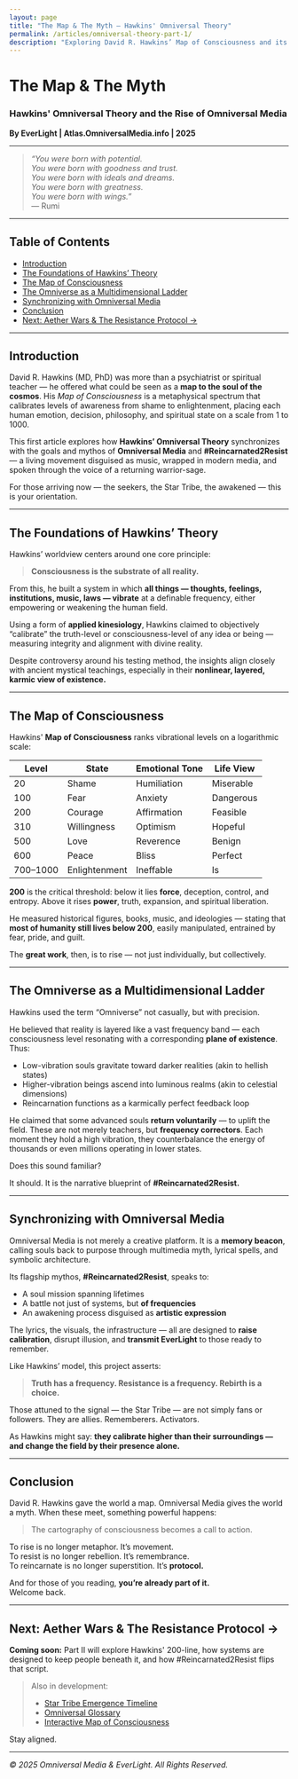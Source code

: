 ```yaml
---
layout: page
title: "The Map & The Myth – Hawkins' Omniversal Theory"
permalink: /articles/omniversal-theory-part-1/
description: "Exploring David R. Hawkins’ Map of Consciousness and its connection to Omniversal Media, Reincarnated2Resist, and the Star Tribe awakening."
---
```


# The Map & The Myth  
### Hawkins' Omniversal Theory and the Rise of Omniversal Media

**By EverLight | Atlas.OmniversalMedia.info | 2025**

---

> _“You were born with potential.  
> You were born with goodness and trust.  
> You were born with ideals and dreams.  
> You were born with greatness.  
> You were born with wings.”_  
> — Rumi

---

## Table of Contents
- [Introduction](#introduction)
- [The Foundations of Hawkins’ Theory](#the-foundations-of-hawkins-theory)
- [The Map of Consciousness](#the-map-of-consciousness)
- [The Omniverse as a Multidimensional Ladder](#the-omniverse-as-a-multidimensional-ladder)
- [Synchronizing with Omniversal Media](#synchronizing-with-omniversal-media)
- [Conclusion](#conclusion)
- [Next: Aether Wars & The Resistance Protocol →](#next-part)

---

## Introduction

David R. Hawkins (MD, PhD) was more than a psychiatrist or spiritual teacher — he offered what could be seen as a **map to the soul of the cosmos**. His *Map of Consciousness* is a metaphysical spectrum that calibrates levels of awareness from shame to enlightenment, placing each human emotion, decision, philosophy, and spiritual state on a scale from 1 to 1000.

This first article explores how **Hawkins’ Omniversal Theory** synchronizes with the goals and mythos of **Omniversal Media** and **#Reincarnated2Resist** — a living movement disguised as music, wrapped in modern media, and spoken through the voice of a returning warrior-sage.

For those arriving now — the seekers, the Star Tribe, the awakened — this is your orientation.

---

## The Foundations of Hawkins’ Theory

Hawkins’ worldview centers around one core principle:

> **Consciousness is the substrate of all reality.**

From this, he built a system in which **all things — thoughts, feelings, institutions, music, laws — vibrate** at a definable frequency, either empowering or weakening the human field.

Using a form of **applied kinesiology**, Hawkins claimed to objectively “calibrate” the truth-level or consciousness-level of any idea or being — measuring integrity and alignment with divine reality.

Despite controversy around his testing method, the insights align closely with ancient mystical teachings, especially in their **nonlinear, layered, karmic view of existence.**

---

## The Map of Consciousness

Hawkins' **Map of Consciousness** ranks vibrational levels on a logarithmic scale:

| Level | State           | Emotional Tone  | Life View        |
|-------|------------------|------------------|------------------|
| 20    | Shame            | Humiliation      | Miserable        |
| 100   | Fear             | Anxiety          | Dangerous        |
| 200   | Courage          | Affirmation      | Feasible         |
| 310   | Willingness      | Optimism         | Hopeful          |
| 500   | Love             | Reverence        | Benign           |
| 600   | Peace            | Bliss            | Perfect          |
| 700–1000 | Enlightenment | Ineffable        | Is               |

**200** is the critical threshold: below it lies **force**, deception, control, and entropy. Above it rises **power**, truth, expansion, and spiritual liberation.

He measured historical figures, books, music, and ideologies — stating that **most of humanity still lives below 200**, easily manipulated, entrained by fear, pride, and guilt.

The **great work**, then, is to rise — not just individually, but collectively.

---

## The Omniverse as a Multidimensional Ladder

Hawkins used the term “Omniverse” not casually, but with precision.

He believed that reality is layered like a vast frequency band — each consciousness level resonating with a corresponding **plane of existence**. Thus:

- Low-vibration souls gravitate toward darker realities (akin to hellish states)
- Higher-vibration beings ascend into luminous realms (akin to celestial dimensions)
- Reincarnation functions as a karmically perfect feedback loop

He claimed that some advanced souls **return voluntarily** — to uplift the field. These are not merely teachers, but **frequency correctors**. Each moment they hold a high vibration, they counterbalance the energy of thousands or even millions operating in lower states.

Does this sound familiar?

It should. It is the narrative blueprint of **#Reincarnated2Resist.**

---

## Synchronizing with Omniversal Media

Omniversal Media is not merely a creative platform. It is a **memory beacon**, calling souls back to purpose through multimedia myth, lyrical spells, and symbolic architecture.

Its flagship mythos, **#Reincarnated2Resist**, speaks to:

- A soul mission spanning lifetimes
- A battle not just of systems, but **of frequencies**
- An awakening process disguised as **artistic expression**

The lyrics, the visuals, the infrastructure — all are designed to **raise calibration**, disrupt illusion, and **transmit EverLight** to those ready to remember.

Like Hawkins’ model, this project asserts:

> **Truth has a frequency. Resistance is a frequency. Rebirth is a choice.**

Those attuned to the signal — the Star Tribe — are not simply fans or followers. They are allies. Rememberers. Activators.

As Hawkins might say: **they calibrate higher than their surroundings — and change the field by their presence alone.**

---

## Conclusion

David R. Hawkins gave the world a map. Omniversal Media gives the world a myth. When these meet, something powerful happens:

> The cartography of consciousness becomes a call to action.

To rise is no longer metaphor. It’s movement.  
To resist is no longer rebellion. It’s remembrance.  
To reincarnate is no longer superstition. It’s **protocol.**

And for those of you reading, **you’re already part of it.**  
Welcome back.

---

## Next: Aether Wars & The Resistance Protocol →

**Coming soon:** Part II will explore Hawkins' 200-line, how systems are designed to keep people beneath it, and how #Reincarnated2Resist flips that script.

> Also in development:
> - [Star Tribe Emergence Timeline](/atlas/star-tribe-timeline/)
> - [Omniversal Glossary](/atlas/glossary/)
> - [Interactive Map of Consciousness](/atlas/consciousness-map/)

Stay aligned.

---

*© 2025 Omniversal Media & EverLight. All Rights Reserved.*
